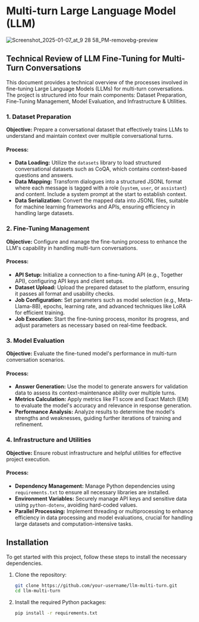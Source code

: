 # Multi-turn Large Language Model (LLM)

![Screenshot_2025-01-07_at_9 28 58_PM-removebg-preview](https://github.com/user-attachments/assets/b8ad42d4-eb3c-4176-a58e-ef9941ac6b30)

## Technical Review of LLM Fine-Tuning for Multi-Turn Conversations

This document provides a technical overview of the processes involved in fine-tuning Large Language Models (LLMs) for multi-turn conversations. The project is structured into four main components: Dataset Preparation, Fine-Tuning Management, Model Evaluation, and Infrastructure & Utilities.

### 1. Dataset Preparation

**Objective:** Prepare a conversational dataset that effectively trains LLMs to understand and maintain context over multiple conversational turns.

#### Process:

- **Data Loading:** Utilize the `datasets` library to load structured conversational datasets such as CoQA, which contains context-based questions and answers.
- **Data Mapping:** Transform dialogues into a structured JSONL format where each message is tagged with a role (`system`, `user`, or `assistant`) and content. Include a system prompt at the start to establish context.
- **Data Serialization:** Convert the mapped data into JSONL files, suitable for machine learning frameworks and APIs, ensuring efficiency in handling large datasets.

### 2. Fine-Tuning Management

**Objective:** Configure and manage the fine-tuning process to enhance the LLM's capability in handling multi-turn conversations.

#### Process:

- **API Setup:** Initialize a connection to a fine-tuning API (e.g., Together API), configuring API keys and client setups.
- **Dataset Upload:** Upload the prepared dataset to the platform, ensuring it passes all format and usability checks.
- **Job Configuration:** Set parameters such as model selection (e.g., Meta-Llama-8B), epochs, learning rate, and advanced techniques like LoRA for efficient training.
- **Job Execution:** Start the fine-tuning process, monitor its progress, and adjust parameters as necessary based on real-time feedback.

### 3. Model Evaluation

**Objective:** Evaluate the fine-tuned model's performance in multi-turn conversation scenarios.

#### Process:

- **Answer Generation:** Use the model to generate answers for validation data to assess its context-maintenance ability over multiple turns.
- **Metrics Calculation:** Apply metrics like F1 score and Exact Match (EM) to evaluate the model's accuracy and relevance in response generation.
- **Performance Analysis:** Analyze results to determine the model's strengths and weaknesses, guiding further iterations of training and refinement.

### 4. Infrastructure and Utilities

**Objective:** Ensure robust infrastructure and helpful utilities for effective project execution.

#### Process:

- **Dependency Management:** Manage Python dependencies using `requirements.txt` to ensure all necessary libraries are installed.
- **Environment Variables:** Securely manage API keys and sensitive data using `python-dotenv`, avoiding hard-coded values.
- **Parallel Processing:** Implement threading or multiprocessing to enhance efficiency in data processing and model evaluations, crucial for handling large datasets and computation-intensive tasks.

## Installation

To get started with this project, follow these steps to install the necessary dependencies.

1. Clone the repository:

    ```bash
    git clone https://github.com/your-username/llm-multi-turn.git
    cd llm-multi-turn
    ```

2. Install the required Python packages:

    ```bash
    pip install -r requirements.txt
    ```
